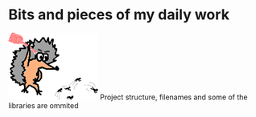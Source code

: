 # Bits and pieces of my daily work

![chasing-bugs](bugs.png)
Project structure, filenames and some of the libraries are ommited
